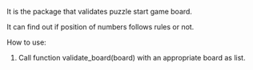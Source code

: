It is the package that validates puzzle start game board.

It can find out if position of numbers follows rules or not.

How to use:
1. Call function validate_board(board) with an appropriate board as list.
